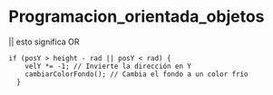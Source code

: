 # Programacion_orientada_objetos

|| esto significa OR

```
if (posY > height - rad || posY < rad) {
    velY *= -1; // Invierte la dirección en Y
    cambiarColorFondo(); // Cambia el fondo a un color frío
  }
```
